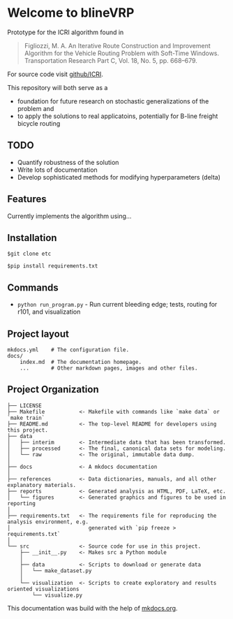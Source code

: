 # Welcome to blineVRP 


Prototype for the ICRI algorithm found in 

 > Figliozzi,  M. A.  An  Iterative  Route  Construction  and  Improvement Algorithm for the Vehicle Routing Problem with Soft-Time Windows. Transportation Research Part C, Vol. 18, No. 5, pp. 668–679.

For source code visit [github/ICRI](http://github.com/sauln/ICRI).

This repository will both serve as a

* foundation for future research on stochastic generalizations of the problem and 
* to apply the solutions to real applicatoins, potentially for B-line freight bicycle routing





## TODO
* Quantify robustness of the solution
* Write lots of documentation
* Develop sophisticated methods for modifying hyperparameters (delta)




## Features

Currently implements the algorithm using...


## Installation

`$git clone etc`

`$pip install requirements.txt`




## Commands

* `python run_program.py` - Run current bleeding edge; tests, routing for r101, and visualization

## Project layout

    mkdocs.yml    # The configuration file.
    docs/
        index.md  # The documentation homepage.
        ...       # Other markdown pages, images and other files.



## Project Organization

    ├── LICENSE
    ├── Makefile           <- Makefile with commands like `make data` or `make train`
    ├── README.md          <- The top-level README for developers using this project.
    ├── data
    │   ├── interim        <- Intermediate data that has been transformed.
    │   ├── processed      <- The final, canonical data sets for modeling.
    │   └── raw            <- The original, immutable data dump.
    │
    ├── docs               <- A mkdocs documentation 
    │
    ├── references         <- Data dictionaries, manuals, and all other explanatory materials.
    ├── reports            <- Generated analysis as HTML, PDF, LaTeX, etc.
    │   └── figures        <- Generated graphics and figures to be used in reporting
    │
    ├── requirements.txt   <- The requirements file for reproducing the analysis environment, e.g.
    │                         generated with `pip freeze > requirements.txt`
    │
    └── src                <- Source code for use in this project.
        ├── __init__.py    <- Makes src a Python module
        │
        ├── data           <- Scripts to download or generate data
        │   └── make_dataset.py
        │
        └── visualization  <- Scripts to create exploratory and results oriented visualizations
            └── visualize.py


This documentation was build with the help of [mkdocs.org](http://mkdocs.org).

